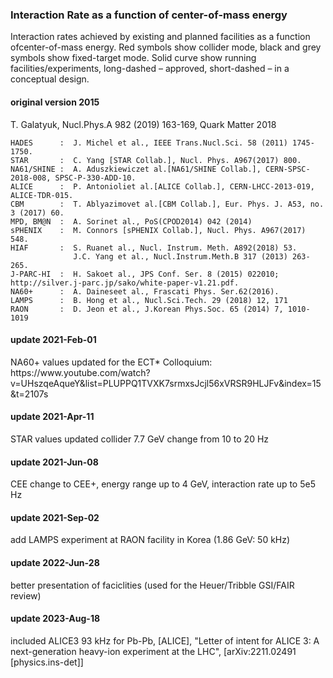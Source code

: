 
<h3>Interaction Rate as a function of center-of-mass energy</h3>

Interaction rates achieved by existing and planned facilities as a function ofcenter-of-mass energy. Red symbols show collider mode, black and grey symbols show fixed-target mode. Solid curve show running facilities/experiments, long-dashed – approved, short-dashed – in a conceptual design.

<h4> original version 2015 </h4>
T. Galatyuk, Nucl.Phys.A 982 (2019) 163-169, Quark Matter 2018

    HADES      :  J. Michel et al., IEEE Trans.Nucl.Sci. 58 (2011) 1745-1750.
    STAR       :  C. Yang [STAR Collab.], Nucl. Phys. A967(2017) 800.
    NA61/SHINE :  A. Aduszkiewiczet al.[NA61/SHINE Collab.], CERN-SPSC-2018-008, SPSC-P-330-ADD-10.
    ALICE      :  P. Antonioliet al.[ALICE Collab.], CERN-LHCC-2013-019, ALICE-TDR-015.
    CBM        :  T. Ablyazimovet al.[CBM Collab.], Eur. Phys. J. A53, no. 3 (2017) 60.
    MPD, BM@N  :  A. Sorinet al., PoS(CPOD2014) 042 (2014)
    sPHENIX    :  M. Connors [sPHENIX Collab.], Nucl. Phys. A967(2017) 548.
    HIAF       :  S. Ruanet al., Nucl. Instrum. Meth. A892(2018) 53.
                  J.C. Yang et al., Nucl.Instrum.Meth.B 317 (2013) 263-265.
    J-PARC-HI  :  H. Sakoet al., JPS Conf. Ser. 8 (2015) 022010; http://silver.j-parc.jp/sako/white-paper-v1.21.pdf.
    NA60+      :  A. Daineseet al., Frascati Phys. Ser.62(2016). 
    LAMPS      :  B. Hong et al., Nucl.Sci.Tech. 29 (2018) 12, 171
    RAON       :  D. Jeon et al., J.Korean Phys.Soc. 65 (2014) 7, 1010-1019 

<h4> update 2021-Feb-01 </h4>
    NA60+ values updated for the ECT* Colloquium: https://www.youtube.com/watch?v=UHszqeAqueY&list=PLUPPQ1TVXK7srmxsJcjl56xVRSR9HLJFv&index=15&t=2107s

<h4> update 2021-Apr-11 </h4>
    STAR values updated collider 7.7 GeV change from 10 to 20 Hz

<h4> update 2021-Jun-08 </h4>
    CEE change to CEE+, energy range up to 4 GeV, interaction rate up to 5e5 Hz

<h4> update 2021-Sep-02 </h4>
    add LAMPS experiment at RAON facility in Korea (1.86 GeV: 50 kHz)
    
<h4> update 2022-Jun-28 </h4>
    better presentation of faciclities (used for the Heuer/Tribble GSI/FAIR review)
    
<h4> update 2023-Aug-18 </h4>
    included ALICE3 93 kHz for Pb-Pb, [ALICE], "Letter of intent for ALICE 3: A next-generation heavy-ion experiment at the LHC", [arXiv:2211.02491 [physics.ins-det]]


    